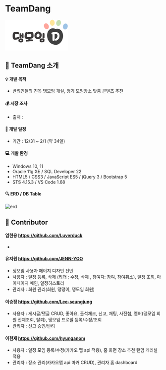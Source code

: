 # TeamDang

<img src="dang/src/main/resources/static/images/logo.png" width="40%"/>

:information_desk_person: TeamDang 소개
------------------------------
#### :bulb: 개발 목적   
* 반려인들의 친목 댕모임 개설, 정기 모임장소 맞춤 콘텐츠 추천

#### :moneybag: 시장 조사 
  - 출처 : 

#### :calendar: 개발 일정   
* 기간 : 12/31 ~ 2/1 (약 34일)

#### :computer: 개발 환경   
* Windows 10, 11
* Oracle 11g XE / SQL Developer 22
* HTML5 / CSS3 / JavaScript ES5 / jQuery 3 / Bootstrap 5
* STS 4.15.3 / VS Code 1.68

#### :mag: ERD / DB Table
![erd](https://user-images.githubusercontent.com/109942536/216378588-432d355f-caa4-4fbf-b812-005fb7f8cba5.jpg)

:clap: Contributor
---------------
#### 엄현용 https://github.com/Luverduck
* 

#### 유지원 https://github.com/JENN-YOO
* 댕모임 사용자 페이지 디자인 전반
* 사용자 : 일정 등록, 삭제 (리더 : 수정, 삭제 , 참여자: 참여, 참여취소), 일정 조회, 마이페이지 메인, 일정히스토리
* 관리자 : 회원 관리(회원, 댕댕이, 댕모임 회원)

#### 이승정 https://github.com/Lee-seungjung
* 사용자 : 게시글/댓글 CRUD, 좋아요, 출석체크, 신고, 채팅, 사진첩, 멤버(댕모임 회원 전체조회, 탈퇴), 댕모임 프로필 등록/수정/조회
* 관리자 : 신고 승인/반려

#### 이현재 https://github.com/hyunganom
* 사용자 : 일정 모임 등록/수정(카카오 맵 api 적용), 홈 화면 장소 추천 랜덤 캐러셀 적용
* 관리자 : 장소 관리(카카오맵 api 마커 CRUD), 관리자 홈 dashboard

 
